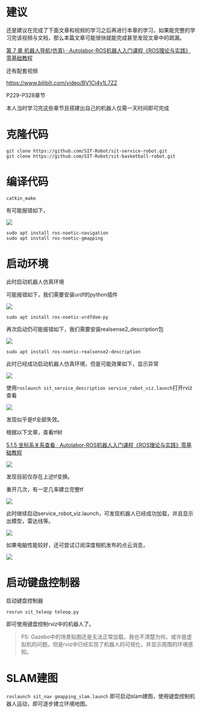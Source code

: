 # 建议

还是建议在完成了下面文章和视频的学习之后再进行本章的学习，如果能完整的学习完该视频与文档，那么本篇文章可能很快就能完成甚至发现文章中的疏漏。

[第 7 章 机器人导航(仿真) · Autolabor-ROS机器人入门课程《ROS理论与实践》零基础教程](http://www.autolabor.com.cn/book/ROSTutorials/di-7-zhang-ji-qi-ren-dao-822a28-fang-771f29.html)

还有配套视频

https://www.bilibili.com/video/BV1Ci4y1L7ZZ

P229-P328章节

本人当时学习完这些章节且搭建出自己的机器人仅需一天时间即可完成



# 克隆代码

```shell
git clone https://github.com/SIT-Robot/sit-service-robot.git
git clone https://github.com/SIT-Robot/sit-basketball-robot.git
```

# 编译代码

```shell
catkin_make
```

有可能报错如下，

![](启动机器人仿真环境/2022-09-19-10-19-41-image.png)

```shell
sudo apt install ros-noetic-navigation
sudo apt install ros-noetic-gmapping
```

# 启动环境

此时启动机器人仿真环境

可能报错如下，我们需要安装urdf的python插件

![](启动机器人仿真环境/2022-09-19-10-30-53-image.png)

```shell
sudo apt install ros-noetic-urdfdom-py
```

再次启动仍可能报错如下，我们需要安装realsense2_description包

![](启动机器人仿真环境/2022-09-19-10-45-24-image.png)

```shell
sudo apt install ros-noetic-realsense2-description
```

此时已经成功启动机器人仿真环境，但是可能效果如下，显示异常

![](启动机器人仿真环境/2022-09-19-10-47-37-image.png)

使用`roslaunch sit_service_description service_robot_viz.launch`打开rviz查看

![](启动机器人仿真环境/2022-09-19-10-55-48-image.png)

发现似乎是tf全部失效。

根据以下文章，查看tf树

[5.1.5 坐标系关系查看 · Autolabor-ROS机器人入门课程《ROS理论与实践》零基础教程](http://www.autolabor.com.cn/book/ROSTutorials/di-5-zhang-ji-qi-ren-dao-hang/51-tfzuo-biao-bian-huan/515-zuo-biao-xi-guan-xi-cha-kan.html)

![](启动机器人仿真环境/2022-09-19-10-56-29-image.png)

发现目前仅存在上述tf变换。

重开几次，有一定几率建立完整tf

![](启动机器人仿真环境/2022-09-19-11-08-37-image.png)

此时继续启动service_robot_viz.launch，可发现机器人已经成功加载，并且显示出模型，雷达线等。

![](启动机器人仿真环境/2022-09-19-11-11-10-image.png)

如果电脑性能较好，还可尝试订阅深度相机发布的点云消息，

![](启动机器人仿真环境/2022-09-19-11-14-03-image.png)

# 启动键盘控制器

启动键盘控制器

`rosrun sit_teleop teleop.py`

即可使用键盘控制rviz中的机器人了。

> PS: Gazebo中的场景贴图还是无法正常加载，我也不清楚为何，或许是虚拟机的问题。但是rviz中已经实现了机器人的可视化，并显示周围的环境感知。

# SLAM建图

`roslaunch sit_nav gmapping_slam.launch` 即可启动slam建图，使用键盘控制机器人运动，即可逐步建立环境地图。
